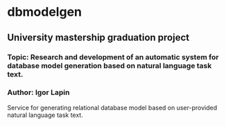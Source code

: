 # dbmodelgen

## University mastership graduation project

### Topic: Research and development of an automatic system for database model generation based on natural language task text.

### Author: Igor Lapin

Service for generating relational database model based on user-provided natural language task text.

